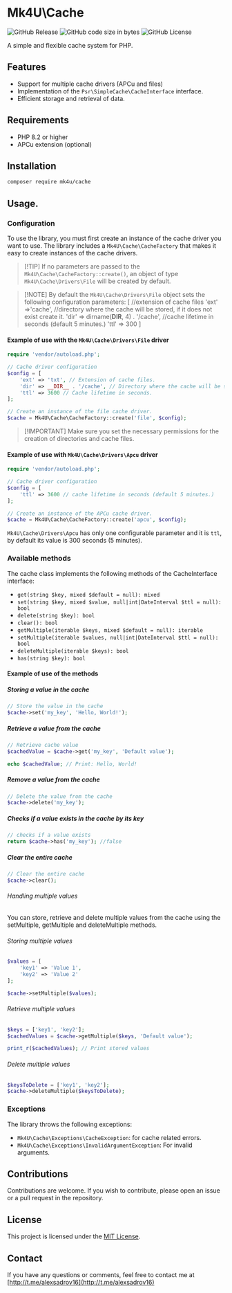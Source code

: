 # Mk4U\Cache

![GitHub Release](https://img.shields.io/github/v/release/alexsandrov16/cache?include_prereleases&style=flat-square&color=blue)
![GitHub code size in bytes](https://img.shields.io/github/languages/code-size/alexsandrov16/cache?style=flat-square)
![GitHub License](https://img.shields.io/github/license/alexsandrov16/cache?style=flat-square)

A simple and flexible cache system for PHP.

## Features
* Support for multiple cache drivers (APCu and files)
* Implementation of the `Psr\SimpleCache\CacheInterface` interface.
* Efficient storage and retrieval of data.

## Requirements
* PHP 8.2 or higher
* APCu extension (optional)

## Installation
```bash
composer require mk4u/cache
```

## Usage.

### Configuration
To use the library, you must first create an instance of the cache driver you want to use. The library includes a `Mk4U\Cache\CacheFactory` that makes it easy to create instances of the cache drivers.

> [!TIP] If no parameters are passed to the `Mk4U\Cache\CacheFactory::create()`, an object of type `Mk4U\Cache\Drivers\File` will be created by default.

> [!NOTE] By default the `Mk4U\Cache\Drivers\File` object sets the following configuration parameters:
> [
>    //extension of cache files
>    'ext' =>'cache',
>    //directory where the cache will be stored, if it does not exist create it.
>    'dir' => dirname(__DIR__, 4) . '/cache',
>    //cache lifetime in seconds (default 5 minutes.)
>    'ttl' => 300
> ]

#### Example of use with the `Mk4U\Cache\Drivers\File` driver
```php
require 'vendor/autoload.php';

// Cache driver configuration
$config = [
    'ext' => 'txt', // Extension of cache files.
    'dir' => __DIR__ . '/cache', // Directory where the cache will be stored
    'ttl' => 3600 // Cache lifetime in seconds.
];

// Create an instance of the file cache driver.
$cache = Mk4U\Cache\CacheFactory::create('file', $config);
```
> [!IMPORTANT] Make sure you set the necessary permissions for the creation of directories and cache files. 

#### Example of use with `Mk4U\Cache\Drivers\Apcu` driver
```php
require 'vendor/autoload.php';

// Cache driver configuration
$config = [
    'ttl' => 3600 // cache lifetime in seconds (default 5 minutes.)
];

// Create an instance of the APCu cache driver.
$cache = Mk4U\Cache\CacheFactory::create('apcu', $config);
```
`Mk4U\Cache\Drivers\Apcu` has only one configurable parameter and it is `ttl`, by default its value is 300 seconds (5 minutes).


### Available methods
The cache class implements the following methods of the CacheInterface interface:

* `get(string $key, mixed $default = null): mixed`
* `set(string $key, mixed $value, null|int|DateInterval $ttl = null): bool`
* `delete(string $key): bool`
* `clear(): bool`
* `getMultiple(iterable $keys, mixed $default = null): iterable`
* `setMultiple(iterable $values, null|int|DateInterval $ttl = null): bool`
* `deleteMultiple(iterable $keys): bool`
* `has(string $key): bool`

#### Example of use of the methods

##### Storing a value in the cache
```php
// Store the value in the cache
$cache->set('my_key', 'Hello, World!');
```

##### Retrieve a value from the cache
```php
// Retrieve cache value
$cachedValue = $cache->get('my_key', 'Default value');

echo $cachedValue; // Print: Hello, World!
```

##### Remove a value from the cache
```php
// Delete the value from the cache
$cache->delete('my_key');
```

##### Checks if a value exists in the cache by its key
```php
// checks if a value exists
return $cache->has('my_key'); //false
```

##### Clear the entire cache
```php
// Clear the entire cache
$cache->clear();
```

###### Handling multiple values

You can store, retrieve and delete multiple values from the cache using the setMultiple, getMultiple and deleteMultiple methods.

###### Storing multiple values
```php
$values = [
    'key1' => 'Value 1',
    'key2' => 'Value 2'
];

$cache->setMultiple($values);
```

###### Retrieve multiple values
```php
$keys = ['key1', 'key2'];
$cachedValues = $cache->getMultiple($keys, 'Default value');

print_r($cachedValues); // Print stored values
```

###### Delete multiple values
```php
$keysToDelete = ['key1', 'key2'];
$cache->deleteMultiple($keysToDelete);
```

### Exceptions
The library throws the following exceptions:
* `Mk4U\Cache\Exceptions\CacheException`: for cache related errors.
* `Mk4U\Cache\Exceptions\InvalidArgumentException`: For invalid arguments.

## Contributions
Contributions are welcome. If you wish to contribute, please open an issue or a pull request in the repository.

## License
This project is licensed under the [MIT License](https://github.com/alexsandrov16/cache?tab=MIT-1-ov-file).

## Contact
If you have any questions or comments, feel free to contact me at [http://t.me/alexsadrov16](http://t.me/alexsadrov16)
